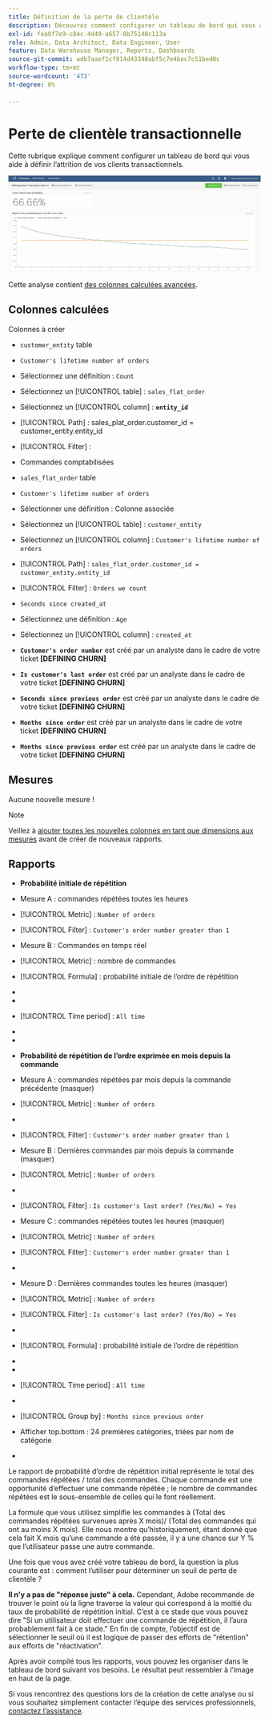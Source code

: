 ```yaml
---
title: Définition de la perte de clientèle
description: Découvrez comment configurer un tableau de bord qui vous aide à définir l’attrition de vos clients transactionnels.
exl-id: fea8f7e9-c84c-4d49-a657-8b75140c113a
role: Admin, Data Architect, Data Engineer, User
feature: Data Warehouse Manager, Reports, Dashboards
source-git-commit: adb7aaef1cf914d43348abf5c7e4bec7c51bed0c
workflow-type: tm+mt
source-wordcount: '473'
ht-degree: 0%

---
```


# Perte de clientèle transactionnelle

Cette rubrique explique comment configurer un tableau de bord qui vous aide à définir l’attrition de vos clients transactionnels.

![](../../assets/churn-deashboard.png)

Cette analyse contient [des colonnes calculées avancées](../data-warehouse-mgr/adv-calc-columns.md).

## Colonnes calculées

Colonnes à créer

* `customer_entity` table
* `Customer's lifetime number of orders`
* Sélectionnez une définition : `Count`
* Sélectionnez un [!UICONTROL table] : `sales_flat_order`
* Sélectionnez un [!UICONTROL column] : **`entity_id`**
* [!UICONTROL Path] : sales_plat_order.customer_id = customer_entity.entity_id
* [!UICONTROL Filter] :
* Commandes comptabilisées

* `sales_flat_order` table
* `Customer's lifetime number of orders`
* Sélectionner une définition : Colonne associée
* Sélectionnez un [!UICONTROL table] : `customer_entity`
* Sélectionnez un [!UICONTROL column] : `Customer's lifetime number of orders`
* [!UICONTROL Path] : `sales_flat_order.customer_id = customer_entity.entity_id`
* [!UICONTROL Filter] : `Orders we count`

* `Seconds since created_at`
* Sélectionnez une définition : `Age`
* Sélectionnez un [!UICONTROL column] : `created_at`

* **`Customer's order number`** est créé par un analyste dans le cadre de votre ticket **[DEFINING CHURN]**
* **`Is customer's last order`** est créé par un analyste dans le cadre de votre ticket **[DEFINING CHURN]**
* **`Seconds since previous order`** est créé par un analyste dans le cadre de votre ticket **[DEFINING CHURN]**
* **`Months since order`** est créé par un analyste dans le cadre de votre ticket **[DEFINING CHURN]**
* **`Months since previous order`** est créé par un analyste dans le cadre de votre ticket **[DEFINING CHURN]**

## Mesures

Aucune nouvelle mesure !

>[!NOTE]
>
>Veillez à [ajouter toutes les nouvelles colonnes en tant que dimensions aux mesures](../data-warehouse-mgr/manage-data-dimensions-metrics.md) avant de créer de nouveaux rapports.

## Rapports

* **Probabilité initiale de répétition**
* Mesure A : commandes répétées toutes les heures
* [!UICONTROL Metric] : `Number of orders`
* [!UICONTROL Filter] : `Customer's order number greater than 1`

* Mesure B : Commandes en temps réel
* [!UICONTROL Metric] : nombre de commandes

* [!UICONTROL Formula] : probabilité initiale de l’ordre de répétition
* 
  [!UICONTROL Formule]: `A/B`
* 
  [!UICONTROL Format]: `Percent`

* [!UICONTROL Time period] : `All time`
* 
  [!UICONTROL Interval]: `None`
* 
  [!UICONTROL Chart type]: `Scalar`

* **Probabilité de répétition de l’ordre exprimée en mois depuis la commande**
* Mesure A : commandes répétées par mois depuis la commande précédente (masquer)
* [!UICONTROL Metric] : `Number of orders`
* 
  [!UICONTROL Perspective]: `Cumulative`
* [!UICONTROL Filter] : `Customer's order number greater than 1`

* Mesure B : Dernières commandes par mois depuis la commande (masquer)
* [!UICONTROL Metric] : `Number of orders`
* 
  [!UICONTROL Perspective]: `Cumulative`
* [!UICONTROL Filter] : `Is customer's last order? (Yes/No) = Yes`

* Mesure C : commandes répétées toutes les heures (masquer)
* [!UICONTROL Metric] : `Number of orders`
* [!UICONTROL Filter] : `Customer's order number greater than 1`

* 
  [!UICONTROL Groupe par]: `Independent`

* Mesure D : Dernières commandes toutes les heures (masquer)
* [!UICONTROL Metric] : `Number of orders`
* [!UICONTROL Filter] : `Is customer's last order? (Yes/No) = Yes`

* 
  [!UICONTROL Groupe par]: `Independent`

* [!UICONTROL Formula] : probabilité initiale de l’ordre de répétition
* 
  [!UICONTROL Formule]: `(C-A)/(C+D-A-B)`
* 
  [!UICONTROL Format]: `Percent`

* [!UICONTROL Time period] : `All time`
* 
  [!UICONTROL Interval]: `None`
* [!UICONTROL Group by] : `Months since previous order`
* Afficher top.bottom : 24 premières catégories, triées par nom de catégorie

* 
  [!UICONTROL Chart type]: `Line`

Le rapport de probabilité d’ordre de répétition initial représente le total des commandes répétées / total des commandes. Chaque commande est une opportunité d’effectuer une commande répétée ; le nombre de commandes répétées est le sous-ensemble de celles qui le font réellement.

La formule que vous utilisez simplifie les commandes à (Total des commandes répétées survenues après X mois)/ (Total des commandes qui ont au moins X mois). Elle nous montre qu’historiquement, étant donné que cela fait X mois qu’une commande a été passée, il y a une chance sur Y % que l’utilisateur passe une autre commande.

Une fois que vous avez créé votre tableau de bord, la question la plus courante est : comment l’utiliser pour déterminer un seuil de perte de clientèle ?

**Il n&#39;y a pas de &quot;réponse juste&quot; à cela.** Cependant, Adobe recommande de trouver le point où la ligne traverse la valeur qui correspond à la moitié du taux de probabilité de répétition initial. C’est à ce stade que vous pouvez dire &quot;Si un utilisateur doit effectuer une commande de répétition, il l’aura probablement fait à ce stade.&quot; En fin de compte, l’objectif est de sélectionner le seuil où il est logique de passer des efforts de &quot;rétention&quot; aux efforts de &quot;réactivation&quot;.

Après avoir compilé tous les rapports, vous pouvez les organiser dans le tableau de bord suivant vos besoins. Le résultat peut ressembler à l’image en haut de la page.

Si vous rencontrez des questions lors de la création de cette analyse ou si vous souhaitez simplement contacter l’équipe des services professionnels, [contactez l’assistance](https://experienceleague.adobe.com/docs/commerce-knowledge-base/kb/troubleshooting/miscellaneous/mbi-service-policies.html).

